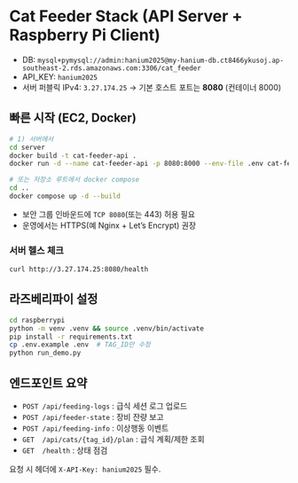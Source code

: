 # Cat Feeder Stack (API Server + Raspberry Pi Client)


- DB: `mysql+pymysql://admin:hanium2025@my-hanium-db.ct8466ykusoj.ap-southeast-2.rds.amazonaws.com:3306/cat_feeder`
- API_KEY: `hanium2025`
- 서버 퍼블릭 IPv4: `3.27.174.25` → 기본 호스트 포트는 **8080** (컨테이너 8000)


## 빠른 시작 (EC2, Docker)

```bash
# 1) 서버에서
cd server
docker build -t cat-feeder-api .
docker run -d --name cat-feeder-api -p 8080:8000 --env-file .env cat-feeder-api

# 또는 저장소 루트에서 docker compose
cd ..
docker compose up -d --build
```

- 보안 그룹 인바운드에 `TCP 8080`(또는 443) 허용 필요
- 운영에서는 HTTPS(예 Nginx + Let’s Encrypt) 권장

### 서버 헬스 체크
```bash
curl http://3.27.174.25:8080/health
```

## 라즈베리파이 설정

```bash
cd raspberrypi
python -m venv .venv && source .venv/bin/activate
pip install -r requirements.txt
cp .env.example .env  # TAG_ID만 수정
python run_demo.py
```

## 엔드포인트 요약

- `POST /api/feeding-logs` : 급식 세션 로그 업로드
- `POST /api/feeder-state` : 장비 잔량 보고
- `POST /api/feeding-info` : 이상행동 이벤트
- `GET  /api/cats/{tag_id}/plan` : 급식 계획/제한 조회
- `GET  /health` : 상태 점검

요청 시 헤더에 `X-API-Key: hanium2025` 필수.
